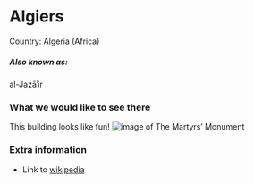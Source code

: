 # Algiers

Country: Algeria (Africa)

##### Also known as:

al-Jazāʾir

### What we would like to see there

This building looks like fun!
![image of The Martyrs’ Monument](https://gomadnomad.com/wp-content/uploads/2020/04/4-Makamelchahid-937x1024.jpg)

### Extra information

- Link to [wikipedia](https://en.wikipedia.org/wiki/Algiers)
